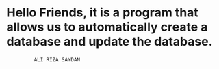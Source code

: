 # Hello Friends, it is a program that allows us to automatically create a database and update the database.


             ALİ RIZA SAYDAN
